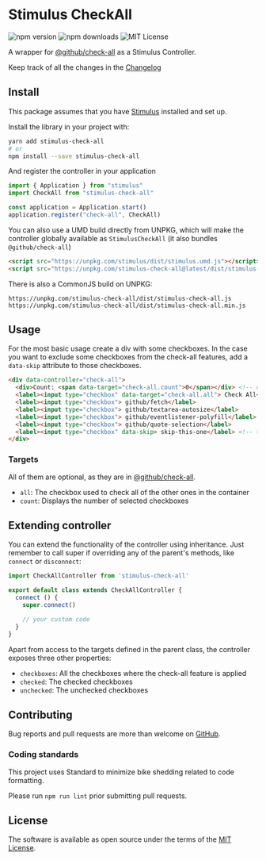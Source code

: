 # Stimulus CheckAll
![npm version](https://badgen.net/npm/v/stimulus-check-all)
![npm downloads](https://badgen.net/npm/dt/stimulus-check-all)
![MIT License](https://badgen.net/npm/license/stimulus-check-all)

A wrapper for [@github/check-all] as a Stimulus Controller.

Keep track of all the changes in the [Changelog](https://github.com/rbague/stimulus-check-all/blob/master/CHANGELOG.md)

## Install
This package assumes that you have [Stimulus](https://stimulusjs.org/handbook/installing) installed and set up.

Install the library in your project with:
```sh
yarn add stimulus-check-all
# or
npm install --save stimulus-check-all
```

And register the controller in your application
```js
import { Application } from "stimulus"
import CheckAll from "stimulus-check-all"

const application = Application.start()
application.register("check-all", CheckAll)
```

You can also use a UMD build directly from UNPKG, which will make the controller globally available as `StimulusCheckAll` (it also bundles `@github/check-all`)
```html
<script src="https://unpkg.com/stimulus/dist/stimulus.umd.js"></script> <!-- Stimulus must be loaded globally -->
<script src="https://unpkg.com/stimulus-check-all@latest/dist/stimulus-check-all.umd.js"></script> <!-- or 'stimulus-check-all.umd.min.js' -->
```

There is also a CommonJS build on UNPKG:
```
https://unpkg.com/stimulus-check-all/dist/stimulus-check-all.js
https://unpkg.com/stimulus-check-all/dist/stimulus-check-all.min.js
```

## Usage

For the most basic usage create a div with some checkboxes.
In the case you want to exclude some checkboxes from the check-all features, add a `data-skip` attribute to those checkboxes.

```html
<div data-controller="check-all">
  <div>Count: <span data-target="check-all.count">0</span></div> <!-- optional -->
  <label><input type="checkbox" data-target="check-all.all"> Check All</label> <!-- optional -->
  <label><input type="checkbox"> github/fetch</label>
  <label><input type="checkbox"> github/textarea-autosize</label>
  <label><input type="checkbox"> github/eventlistener-polyfill</label>
  <label><input type="checkbox"> github/quote-selection</label>
  <label><input type="checkbox" data-skip> skip-this-one</label> <!-- this one is skipped -->
</div>
```

### Targets

All of them are optional, as they are in [@github/check-all].

- `all`: The checkbox used to check all of the other ones in the container
- `count`: Displays the number of selected checkboxes

## Extending controller
You can extend the functionality of the controller using inheritance. Just remember to call super if overriding any of the parent's methods, like `connect` or `disconnect`:

```js
import CheckAllController from 'stimulus-check-all'

export default class extends CheckAllController {
  connect () {
    super.connect()

    // your custom code
  }
}
```

Apart from access to the targets defined in the parent class, the controller exposes three other properties:
- `checkboxes`: All the checkboxes where the check-all feature is applied
- `checked`: The checked checkboxes
- `unchecked`: The unchecked checkboxes

## Contributing

Bug reports and pull requests are more than welcome on [GitHub](https://github.com/github/check-all).

### Coding standards
This project uses Standard to minimize bike shedding related to code formatting.

Please run `npm run lint` prior submitting pull requests.

## License

The software is available as open source under the terms of the [MIT License](https://opensource.org/licenses/MIT).

[@github/check-all]: https://github.com/github/check-all
